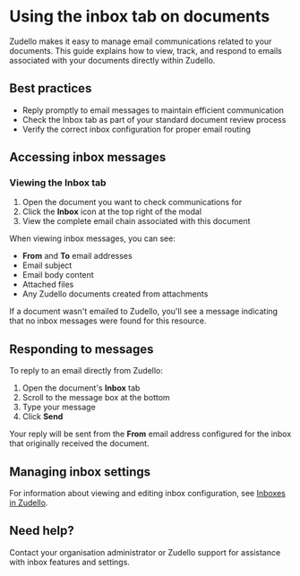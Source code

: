 # Using the inbox tab on documents

Zudello makes it easy to manage email communications related to your documents. This guide explains how to view, track, and respond to emails associated with your documents directly within Zudello.

## Best practices

- Reply promptly to email messages to maintain efficient communication
- Check the Inbox tab as part of your standard document review process
- Verify the correct inbox configuration for proper email routing

## Accessing inbox messages

### Viewing the Inbox tab

1. Open the document you want to check communications for
2. Click the **Inbox** icon at the top right of the modal
3. View the complete email chain associated with this document

When viewing inbox messages, you can see:

- **From** and **To** email addresses
- Email subject
- Email body content
- Attached files
- Any Zudello documents created from attachments

If a document wasn't emailed to Zudello, you'll see a message indicating that no inbox messages were found for this resource.

## Responding to messages

To reply to an email directly from Zudello:

1. Open the document's **Inbox** tab
2. Scroll to the message box at the bottom
3. Type your message
4. Click **Send**

Your reply will be sent from the **From** email address configured for the inbox that originally received the document.

## Managing inbox settings

For information about viewing and editing inbox configuration, see [Inboxes in Zudello](inboxes-in-zudello.md).

## Need help?

Contact your organisation administrator or Zudello support for assistance with inbox features and settings.